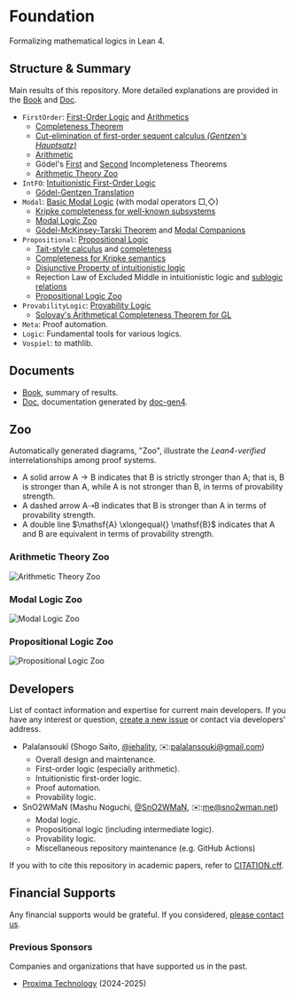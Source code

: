 [Book]: https://formalizedformallogic.github.io/Foundation/book
[Doc]: https://FormalizedFormalLogic.github.io/Foundation/doc

# Foundation

Formalizing mathematical logics in Lean 4.

## Structure & Summary

Main results of this repository. More detailed explanations are provided in the [Book] and [Doc].

- `FirstOrder`: [First-Order Logic][first_order] and [Arithmetics][arith]
  - [Completeness Theorem][first_order:completeness]
  - [Cut-elimination of first-order sequent calculus _(Gentzen's Hauptsatz)_][first_order:haupstaz]
  - [Arithmetic][arith]
  - Gödel's [First][arith:goedel_it1] and [Second][arith:goedel_it2] Incompleteness Theorems
  - [Arithmetic Theory Zoo](#arithmetic-theory-zoo)
- `IntFO`: [Intuitionistic First-Order Logic][first_order]
  - [Gödel-Gentzen Translation][first_order:goedel_translation]
- `Modal`: [Basic Modal Logic][modal:logic] (with modal operators $\Box, \Diamond$)
  - [Kripke completeness for well-known subsystems][modal:logic_kripke_completeness]
  - [Modal Logic Zoo](#modal-logic-zoo)
  - [Gödel-McKinsey-Tarski Theorem][modal:gmt_theorem] and [Modal Companions](modal:companion)
- `Propositional`: [Propositional Logic][prop]
  - [Tait-style calculus][prop:classical_tait] and [completeness][prop:classical_tait_complete]
  - [Completeness for Kripke semantics][prop:kripke]
  - [Disjunctive Property of intuitionistic logic][prop:int_disjunctive]
  - Rejection Law of Excluded Middle in intuitionistic logic and [sublogic relations][prop:sublogics]
  - [Propositional Logic Zoo](#propositional-logic-zoo)
- `ProvabilityLogic`: [Provability Logic][provability_logic]
  - [Solovay's Arithmetical Completeness Theorem for GL][provability_logic:GL_arith_complete]
- `Meta`: Proof automation.
- `Logic`: Fundamental tools for various logics.
- `Vospiel`: to mathlib.


[prop]: ./Foundation/Propositional
[prop:classical_tait]: ./Foundation/Propositional/Tait/Calculus.lean
[prop:classical_tait_complete]: ./Foundation/Propositional/Classical/Tait.lean
[prop:classical_complete]: ./Foundation/Propositional/Classical/Tait.lean
[prop:kripke]: ./Foundation/Propositional/Kripke
[prop:int_disjunctive]: ./Foundation/Propositional/Kripke/Hilbert/Int.lean
[prop:sublogics]: ./Foundation/Propositional/Logic/Sublogic.lean
[first_order]: https://formalizedformallogic.github.io/Foundation/book/first_order/index.html
[first_order:completeness]: https://formalizedformallogic.github.io/Foundation/book/first_order/completeness.html
[first_order:haupstaz]: ./Foundation/FirstOrder/Hauptsatz.lean
[first_order:goedel_translation]: ./Foundation/IntFO/Translation.lean
[arith]: https://formalizedformallogic.github.io/Foundation/book/first_order/arithmetics.html
[arithmetization]: ./Foundation/Arithmetization
[arith:goedel_it1]: https://formalizedformallogic.github.io/Foundation/book/first_order/goedel1.html
[arith:goedel_it2]: https://formalizedformallogic.github.io/Foundation/book/first_order/goedel2.html
[modal:logic]: ./Foundation/Modal
[modal:logic_kripke_completeness]: ./Foundation/Modal/Kripke/Hilbert
[modal:gmt_theorem]: ./Foundation/Modal/ModalCompanion/Int.lean
[modal:companion]: ./Foundation/Modal/ModalCompanion
[provability_logic]: ./Foundation/ProvabilityLogic
[provability_logic:GL_arith_complete]: ./Foundation/ProvabilityLogic/GL/Completeness.lean

## Documents

- [Book], summary of results.
- [Doc], documentation generated by [doc-gen4](https://github.com/leanprover/doc-gen4).

## Zoo

Automatically generated diagrams, "Zoo", illustrate the *Lean4-verified* interrelationships among proof systems.

- A solid arrow $\mathsf{A} \rightarrow \mathsf{B}$ indicates that $\mathsf{B}$ is strictly stronger than $\mathsf{A}$; that is, $\mathsf{B}$ is stronger than $\mathsf{A}$, while $\mathsf{A}$ is not stronger than $\mathsf{B}$, in terms of provability strength.
- A dashed arrow $\mathsf{A} \dashrightarrow \mathsf{B}$ indicates that $\mathsf{B}$ is stronger than $\mathsf{A}$ in terms of provability strength.
- A double line $\mathsf{A} \xlongequal{} \mathsf{B}$ indicates that $\mathsf{A}$ and $\mathsf{B}$ are equivalent in terms of provability strength.

### Arithmetic Theory Zoo

![Arithmetic Theory Zoo](https://formalizedformallogic.github.io/Foundation/book/assets/arith_zoo.png)

### Modal Logic Zoo

![Modal Logic Zoo](https://formalizedformallogic.github.io/Foundation/book/assets/modal_zoo.png)

### Propositional Logic Zoo

![Propositional Logic Zoo](https://formalizedformallogic.github.io/Foundation/book/assets/propositional_zoo.png)

## Developers

List of contact information and expertise for current main developers.
If you have any interest or question, [create a new issue](https://github.com/FormalizedFormalLogic/Foundation/issues) or contact via developers' address.

- Palalansoukî (Shogo Saito, [@iehality][iehality:github], ✉️:[palalansouki@gmail.com][iehality:email])
  - Overall design and maintenance.
  - First-order logic (especially arithmetic).
  - Intuitionistic first-order logic.
  - Proof automation.
  - Provability logic.
- SnO2WMaN (Mashu Noguchi, [@SnO2WMaN][sno2wman:github], ✉️:[me@sno2wman.net][SnO2WMaN:email])
  - Modal logic.
  - Propositional logic (including intermediate logic).
  - Provability logic.
  - Miscellaneous repository maintenance (e.g. GitHub Actions)

[iehality:github]: https://github.com/iehality
[iehality:email]: mailto:palalansouki@gmail.com
[iehality:x]: https://x.com/_ni_nn_i_

[SnO2WMaN:github]: https://github.com/SnO2WMaN
[SnO2WMaN:email]: mailto:me@sno2wman.net
[SnO2WMaN:x]: https://x.com/SnO2WMaN

If you with to cite this repository in academic papers, refer to [CITATION.cff](./CITATION.cff).

## Financial Supports

Any financial supports would be grateful. If you considered, [please contact us](#Developers).

### Previous Sponsors

Companies and organizations that have supported us in the past.

- [Proxima Technology](https://proxima-ai-tech.com) (2024-2025)
